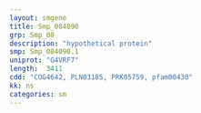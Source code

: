 ```yaml
---
layout: smgene
title: Smp_084090
grp: Smp_08
description: "hypothetical protein"
smp: Smp_084090.1
uniprot: "G4VRF7"
length:  3411
cdd: "COG4642, PLN03185, PRK05759, pfam00430"
kk: ns
categories: sm
---
```

